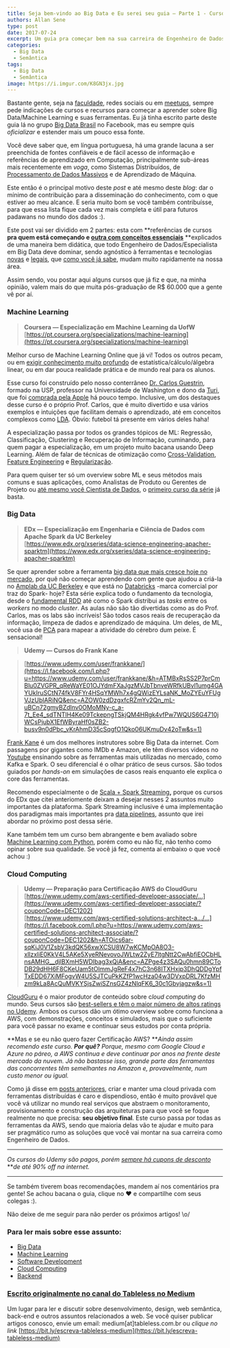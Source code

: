 ```yaml
---
title: Seja bem-vindo ao Big Data e Eu serei seu guia — Parte 1 - Cursos
authors: Allan Sene
type: post
date: 2017-07-24
excerpt: Um guia pra começar bem na sua carreira de Engenheiro de Dados/Especialista Big Data, sem gastar rios de dinheiro.
categories:
  - Big Data
  - Semântica
tags:
  - Big Data
  - Semântica
image: https://i.imgur.com/K8GN3jx.jpg
---
```


Bastante gente, seja na
[faculdade](https://www.dcc.ufmg.br/dcc/), redes sociais ou em
[meetups](https://www.meetup.com/Meetup-de-Machine-Learning-Belo-Horizonte/),
sempre pede indicações de cursos e recursos para começar a aprender sobre Big
Data/Machine Learning e suas ferramentas. Eu já tinha escrito parte deste guia
lá no grupo [Big Data Brasil](https://www.facebook.com/groups/bigdatabrasil/) no
Facebook, mas eu sempre quis *oficializar* e estender mais um pouco essa fonte.

Você deve saber que, em língua portuguesa, há uma grande lacuna a ser preenchida
de fontes confiáveis e de fácil acesso de informação e referências de
aprendizado em Computação, principalmente sub-áreas mais recentemente em *voga*,
como Sistemas Distribuídos, de [Processamento de Dados
Massivos](https://en.wikipedia.org/wiki/Big_data) e de Aprendizado de Máquina.

Este então é o principal motivo deste *post* e até mesmo deste *blog*: dar o
mínimo de contribuição para a disseminação do conhecimento, com o que estiver ao
meu alcance. E seria muito bom se você também contribuísse, para que essa lista
fique cada vez mais completa e útil para futuros padawans no mundo dos dados :).

Este post vai ser dividido em 2 partes: esta com **referências de cursos **pra
quem está começando e [outra com conceitos
essenciais](https://medium.com/@allansenne/seja-bem-vindo-ao-big-data-e-eu-serei-seu-guia-parte-2-enfrentando-um-problema-d2c20278095)**
**explicados de uma maneira bem didática, que todo Engenheiro de
Dados/Especialista em Big Data deve dominar, sendo agnóstico à ferramentas e
tecnologias
[novas](https://medium.com/@allansenne/destrua-seu-data-warehouse-f362ae6e4460)
e
[legais](https://medium.com/@allansenne/recomendaÃ§Ã£o-de-textos-sem-dor-de-cabeÃ§a-teoria-e-prÃ¡tica-com-elasticsearch-ea91c231146a),
que [como você já
sabe](https://medium.com/@allansenne/as-verdades-que-o-mercado-brasileiro-e-vocÃª-precisam-ouvir-sobre-big-data-9fb6f8d5b9d3),
mudam muito rapidamente na nossa área.

Assim sendo, vou postar aqui alguns cursos que já fiz e que, na minha opinião,
valem mais do que muita pós-graduação de R$ 60.000 que a gente vê por aí.

### Machine Learning

> **Coursera — Especialização em Machine Learning da UofW**<br>
> [https://pt.coursera.org/specializations/machine-learning](https://pt.coursera.org/specializations/machine-learning)

Melhor curso de Machine Learning Online que já vi! Todos os outros pecam, ou em
[exigir conhecimento muito
profundo](https://www.coursera.org/learn/machine-learning) de
estatística/cálculo/álgebra linear, ou em dar pouca realidade prática e de mundo
real para os alunos.

Esse curso foi construído pelo nosso conterrâneo [Dr. Carlos
Guestrin](https://www.linkedin.com/in/carlos-guestrin-5352a869/), formado na
USP, professor na Universidade de Washington e dono da
[Turi](https://turi.com/), que foi [comprada pela
Apple](https://techcrunch.com/2016/08/05/apple-acquires-turi-a-machine-learning-company/)
há pouco tempo. Inclusive, um dos destaques desse curso é o próprio Prof.
Carlos, que é muito divertido e usa vários exemplos e intuições que facilitam
demais o aprendizado, até em conceitos complexos como
[LDA](https://en.wikipedia.org/wiki/Latent_Dirichlet_allocation). Óbvio: futebol
tá presente em vários deles haha!

A especialização passa por todos os grandes tópicos de ML: Regressão,
Classificação, Clustering e Recuperação de Informação, cuminando, para quem
pagar a especialização, em um projeto muito bacana usando Deep Learning. Além de
falar de técnicas de otimização como
[Cross-Validation](https://pt.wikipedia.org/wiki/ValidaÃ§Ã£o_cruzada), [Feature
Engineering](https://en.wikipedia.org/wiki/Feature_engineering) e
[Regularização](https://en.wikipedia.org/wiki/Lasso_(statistics)).

Para quem quiser ter só um overview sobre ML e seus métodos mais comuns e suas
aplicações, como Analistas de Produto ou Gerentes de Projeto ou [até mesmo você
Cientista de
Dados](https://ericbrown.com/you-probably-dont-need-machine-learning.htm), o
[primeiro curso da série](https://www.coursera.org/learn/ml-foundations) já
basta.

### Big Data

> **EDx — Especialização em Engenharia e Ciência de Dados com Apache Spark da UC
> Berkeley**<br>
[https://www.edx.org/xseries/data-science-engineering-apacher-sparktm](https://www.edx.org/xseries/data-science-engineering-apacher-sparktm)

Se quer aprender sobre a ferramenta [big data que mais cresce hoje no
mercado](https://veekaybee.github.io/strata/), por quê não começar aprendendo com
gente que ajudou a criá-la no [Amplab da UC
Berkeley](https://amplab.cs.berkeley.edu/) e que está no
[Databricks](https://databricks.com/) -marca comercial por traz do Spark- hoje?
Esta série explica todo o fundamento da tecnologia, desde o [fundamental
RDD](https://spark.apache.org/docs/latest/programming-guide.html#rdd-persistence)
até como o Spark distribui as *tasks* entre os *workers* no modo *cluster*. As
aulas não são tão divertidas como as do Prof. Carlos, mas os labs são incríveis!
São todos casos reais de recuperação da informação, limpeza de dados e
aprendizado de máquina. Um deles, de ML, você usa de
[PCA](https://en.wikipedia.org/wiki/Principal_component_analysis) para mapear a
atividade do cérebro dum peixe. É sensacional!

> **Udemy — Cursos do Frank Kane**

> [https://www.udemy.com/user/frankkane/](https://l.facebook.com/l.php?u=https://www.udemy.com/user/frankkane/&h=ATMBxRsSS2P7prCmBlu0ZVGPR_qReWaYE01OJYdmFXaJgzMVJbTbnveWRfkUBvl1umg4GAYUkIruSCtN74fkV8FYr4HSqYMWh7x4gQWizEYLsaNK_MoZYEuYFUgVJzUblARiNQ&enc=AZOW0zdDzgxfcRZmYv2Qn_mL-uBCn72gmyBZdlnv0OMoMNy-c_a-7t_Ee4_sdTNTlH4Ke09TckepngTSkjQM4HRgk4vfPw7WQUS6G4710jWCsPjubX1EfWByraHf0sZB2-busv9n0dPbc_vKrAhmD35cSqgfO1Qko06UKmuDv42oTw&s=1)

[Frank Kane](https://www.linkedin.com/in/frank-kane-76443417/) é um dos melhores
instrutores sobre Big Data da internet. Com passagens por gigantes como IMDb e
Amazon, ele têm diversos videos no
[Youtube](https://www.youtube.com/user/kanefrank) ensinando sobre as ferramentas
mais utilizadas no mercado, como Kafka e Spark. O seu diferencial é o olhar
prático de seus cursos. São todos guiados por *hands-on* em simulações de casos
reais enquanto ele explica o core das ferramentas.

Recomendo especialmente o de [Scala + Spark
Streaming](https://www.udemy.com/taming-big-data-with-spark-streaming-hands-on/?couponCode=STREAMINGWEB)**,**
porque os cursos do EDx que citei anteriomente deixam a desejar nesses 2
assuntos muito importantes da plataforma. Spark Streaming inclusive é uma
implementação dos paradigmas mais importantes pra [data
pipelines](https://radar.oreilly.com/2015/09/three-best-practices-for-building-successful-data-pipelines.html),
assunto que irei abordar no próximo post dessa série.

Kane também tem um curso bem abrangente e bem avaliado sobre [Machine Learning
com
Python](https://www.udemy.com/data-science-and-machine-learning-with-python-hands-on/),
porém como eu não fiz, não tenho como opinar sobre sua qualidade. Se você já
fez, comenta aí embaixo o que você achou :)

### Cloud Computing

> **Udemy — Preparação para Certificação AWS do CloudGuru**<br>
> [https://www.udemy.com/aws-certified-developer-associate/…](https://www.udemy.com/aws-certified-developer-associate/?couponCode=DEC1202)<br>
[https://www.udemy.com/aws-certified-solutions-architect-a…/…](https://l.facebook.com/l.php?u=https://www.udemy.com/aws-certified-solutions-architect-associate/?couponCode=DEC1202&h=ATOics6ar-sqKiJ0V1ZsbV3kdQK56xwXCSU8W7wKCMpOA8O3-xllzxliE0KkV4L5AKe5XyeRNevovoJWLtw2ZyE7ltgNtt2CwAbfiEOCbHLnsAMHG__djlBXmH5WDIbag3xQiA&enc=AZPge4z3SAQu0hmn89CToDB29dHH6F8CKeUam5tOlmmJgReF4x7hC3n68ITXHxjp3DhQDDgYpfTxEDD67XiMFogvW4U5SJTCuPkKZfP1wcHza04w3DVxpDRL7KfzMHzm9kLa8AcQuMVKYSjsZwiSZnsGZ4zNlqFK6_30c1Gbvjagzw&s=1)

[CloudGuru](https://acloud.guru/) é o maior produtor de conteúdo sobre c*loud
computing* do mundo. Seus cursos são [best-sellers e têm o maior número de altos
ratings no Udemy](https://www.udemy.com/courses/it-and-software/). Ambos os
cursos dão um ótimo overview sobre como funciona a AWS, com demonstrações,
conceitos e simulados, mais que o suficiente para você passar no exame e
continuar seus estudos por conta própria.

**Mas e se eu não quero fazer Certificação AWS? ***Ainda assim recomendo este
curso. ***Por quê?*** Porque, mesmo com Google Cloud e Azure no páreo, a AWS
continua e deve continuar por anos na frente deste mercado da nuvem. Já não
bastasse isso, grande parte das ferramentas das concorrentes têm semelhantes na
Amazon e, provavelmente, num custo menor ou igual.*

Como já disse em [posts
anteriores](https://medium.com/@allansenne/destrua-seu-data-warehouse-f362ae6e4460),
criar e manter uma cloud privada com ferramentas distribuídas é caro e
dispendioso, então é muito provável que você vá utilizar no mundo real serviços
que abstraem o monitoramento, provisionamento e construção das arquiteturas para
que você se foque realmente no que precisa: **seu objetivo final**. Este curso
passa por todas as ferramentas da AWS, sendo que maioria delas vão te ajudar e
muito para ser pragmático rumo as soluções que você vai montar na sua carreira
como Engenheiro de Dados.

*****

*Os cursos do Udemy são pagos, porém *[sempre há cupons de
desconto](https://www.google.com.br/search?q=udemy+coupon&oq=udemy+cup)** ***de
até 90% off na internet.*

*****

Se também tiverem boas recomendações, mandem aí nos comentários pra gente! Se
achou bacana o guia, clique no ❤ e compartilhe com seus colegas :).

Não deixe de me seguir para não perder os próximos artigos! \o/

### Para ler mais sobre esse assunto:
* [Big Data](https://medium.com/tag/big-data?source=post)
* [Machine Learning](https://medium.com/tag/machine-learning?source=post)
* [Software Development](https://medium.com/tag/software-development?source=post)
* [Cloud Computing](https://medium.com/tag/cloud-computing?source=post)
* [Backend](https://medium.com/tag/backend?source=post)


### [Escrito originalmente no canal do Tableless no Medium](https://medium.com/tableless?source=footer_card)

Um lugar para ler e discutir sobre desenvolvimento, design, web semântica,
back-end e outros assuntos relacionados a web. Se você quiser publicar artigos
conosco, envie um email: medium[at]tableless.com.br ou *clique no link*
[https://bit.ly/escreva-tableless-medium](https://bit.ly/escreva-tableless-medium)
